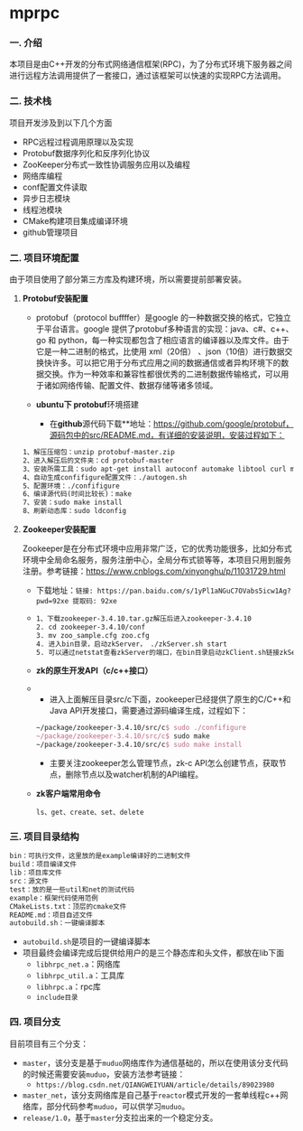 # mprpc
### 一. 介绍

本项目是由C++开发的分布式网络通信框架(RPC)，为了分布式环境下服务器之间进行远程方法调用提供了一套接口，通过该框架可以快速的实现RPC方法调用。

### 二. 技术栈

项目开发涉及到以下几个方面

- RPC远程过程调用原理以及实现
- Protobuf数据序列化和反序列化协议
- ZooKeeper分布式一致性协调服务应用以及编程
- 网络库编程
- conf配置文件读取
- 异步日志模块
- 线程池模块
- CMake构建项目集成编译环境
- github管理项目

### 二. 项目环境配置

由于项目使用了部分第三方库及构建环境，所以需要提前部署安装。

1. **Protobuf安装配置**

   - protobuf（protocol buffffer）是google 的一种数据交换的格式，它独立于平台语言。google 提供了protobuf多种语言的实现：java、c#、c++、go 和 python，每一种实现都包含了相应语言的编译器以及库文件。由于它是一种二进制的格式，比使用 xml（20倍） 、json（10倍）进行数据交换快许多。可以把它用于分布式应用之间的数据通信或者异构环境下的数据交换。作为一种效率和兼容性都很优秀的二进制数据传输格式，可以用于诸如网络传输、配置文件、数据存储等诸多领域。

   - **ubuntu下 protobuf**环境搭建
     - 在**github**源代码下载**地址：https://github.com/google/protobuf，源码包中的src/README.md，有详细的安装说明，安装过程如下：

   ```tex
   1、解压压缩包：unzip protobuf-master.zip
   2、进入解压后的文件夹：cd protobuf-master
   3、安装所需工具：sudo apt-get install autoconf automake libtool curl make g++ unzip
   4、自动生成confifigure配置文件：./autogen.sh
   5、配置环境：./confifigure 
   6、编译源代码(时间比较长)：make
   7、安装：sudo make install
   8、刷新动态库：sudo ldconfig
   ```

2. **Zookeeper安装配置**

   Zookeeper是在分布式环境中应用非常广泛，它的优秀功能很多，比如分布式环境中全局命名服务，服务注册中心，全局分布式锁等等，本项目只用到服务注册。参考链接：https://www.cnblogs.com/xinyonghu/p/11031729.html

   - 下载地址：`链接: https://pan.baidu.com/s/1yPl1aNGuC7OVabs5icw1Ag?pwd=92xe 提取码: 92xe`

   - ```tex
     1、下载zookeeper-3.4.10.tar.gz解压后进入zookeeper-3.4.10
     2. cd zookeeper-3.4.10/conf
     3. mv zoo_sample.cfg zoo.cfg
     4. 进入bin目录，启动zkServer， ./zkServer.sh start
     5. 可以通过netstat查看zkServer的端口，在bin目录启动zkClient.sh链接zkServer，熟悉zookeeper怎么组织节点
     ```

   - **zk的原生开发API（c/c++接口）**

   - - 进入上面解压目录src/c下面，zookeeper已经提供了原生的C/C++和Java API开发接口，需要通过源码编译生成，过程如下：

     ```tex
     ~/package/zookeeper-3.4.10/src/c$ sudo ./confifigure
     ~/package/zookeeper-3.4.10/src/c$ sudo make
     ~/package/zookeeper-3.4.10/src/c$ sudo make install
     ```

     - 主要关注zookeeper怎么管理节点，zk-c API怎么创建节点，获取节点，删除节点以及watcher机制的API编程。

   - **zk客户端常用命令**

     `ls、get、create、set、delete`

### 三. 项目目录结构

```tex
bin：可执行文件，这里放的是example编译好的二进制文件
build：项目编译文件
lib：项目库文件
src：源文件
test：放的是一些util和net的测试代码
example：框架代码使用范例
CMakeLists.txt：顶层的cmake文件
README.md：项目自述文件
autobuild.sh：一键编译脚本
```

- `autobuild.sh`是项目的一键编译脚本
- 项目最终会编译完成后提供给用户的是三个静态库和头文件，都放在lib下面
  - `libhrpc_net.a`：网络库
  - `libhrpc_util.a`：工具库
  - `libhrpc.a`：rpc库
  - `include目录`

### 四. 项目分支

目前项目有三个分支：

- `master`，该分支是基于`muduo`网络库作为通信基础的，所以在使用该分支代码的时候还需要安装`muduo`，安装方法参考链接：
  - `https://blog.csdn.net/QIANGWEIYUAN/article/details/89023980`
- `master_net`，该分支网络库是自己基于`reactor`模式开发的一套单线程c++网络库，部分代码参考`muduo`，可以供学习`muduo`。
- `release/1.0`，基于`master`分支拉出来的一个稳定分支。
